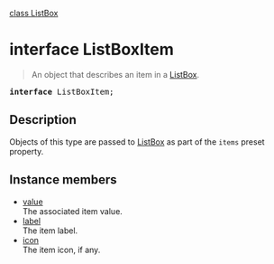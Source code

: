 [class ListBox](ListBox.md)

# interface ListBoxItem

> An object that describes an item in a [ListBox](ListBox.md).

<pre class="docgen_signature"><b>interface</b> ListBoxItem;</pre>

## Description

Objects of this type are passed to [ListBox](ListBox.md) as part of the `items` preset property.

## Instance members

- [<!--{ref:property}-->value](ListBoxItem_value.md) \
    The associated item value.
- [<!--{ref:property}-->label](ListBoxItem_label.md) \
    The item label.
- [<!--{ref:property}-->icon](ListBoxItem_icon.md) \
    The item icon, if any.